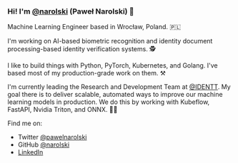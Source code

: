 ### Hi! I'm [@narolski](https://github.com/narolski) (Paweł Narolski) 👋

Machine Learning Engineer based in Wrocław, Poland. 🇵🇱

I'm working on AI-based biometric recognition and identity document processing-based identity verification systems. 🕵️

I like to build things with Python, PyTorch, Kubernetes, and Golang. I've based most of my production-grade work on them. ⚒️

I'm currently leading the Research and Development Team at [@IDENTT](https://identt.io). My goal there is to deliver scalable, automated ways to improve our machine learning models in production. We do this by working with Kubeflow, FastAPI, Nvidia Triton, and ONNX. 👨‍🔬

Find me on:

* Twitter [@pawelnarolski](https://twitter.com/pawelnarolski)
* GitHub [@narolski](https://github.com/narolski)
* [LinkedIn](https://linkedin.com/in/pawelnarolski)
